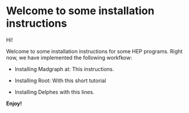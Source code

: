 # Welcome to some installation instructions

Hi!

Welcome to some installation instructions for some HEP programs. Right now, we have implemented the following workfkow:

* Installing Madgraph at: This instructions.

* Installing Root: With this short tutorial

* Installing Delphes with this lines.

**Enjoy!**


